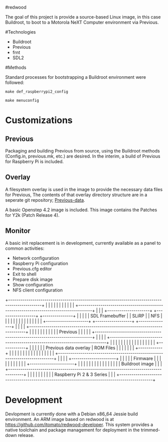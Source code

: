 #redwood

The goal of this project is provide a source-based Linux image, in this case Buildroot, to boot to a Motorola NeXT Computer environment via Previous.

#Technologies

- Buildroot
- Previous
- frnt
- SDL2 

#Methods

Standard processes for bootstrapping a Buildroot environment were followed:

    make def_raspberrypi2_config

    make menuconfig

# Customizations

## Previous

Packaging and building Previous from source, using the Buildroot methods (Config.in, previous.mk, etc.) are desired. In the interim, a build of Previous for Raspberry Pi is included.

## Overlay

A filesystem overlay is used in the image to provide the necessary data files for Previous, The contents of that overlay directory structure are in a seperate git repository; [Previous-data](https://github.com/itomato/Previous-data).

A basic Openstep 4.2 image is included. This image contains the Patches for Y2k (Patch Release 4).

## Monitor

A basic init replacement is in development, currently available as a panel to common activities:

- Network configuration
- Raspberry Pi configuration
- Previous.cfg editor
- Exit to shell
- Prepare disk image
- Show configuration
- NFS client configuration


+----------------------------------------------------------------------------------------------+
|                                                                                              |
|                                                                                              |
|                                                                                              |
|                                                                                              |
|                                                                                              |
|   +-------------------------------------------------------------------------------------+    |
|   |    +---------------------+ +------------------+ +---------------+                   |    |
|   |    |   SDL Framebuffer   | |       SLiRP      | |      NFS      |                   |    |
|   |    |                     | |                  | |               |                   |    |
|   |    +---------------------+ +------------------+ +---------------+                   |    |
|   |    +----------------------------------------------------------------------------+   |    |
|   |    |                                                                            |   |    |
|   |    |                                  Previous                                  |   |    |
|   |    +----------------------------------------------------------------------------+   |    |
|   |    +----------------------------------------------------------------------------+   |    |
|   |    |                                                                            |   |    |
|   |    |                                                                            |   |    |
|   |    |                                                         +------------+     |   |    |
|   |    |                           Previous data overlay         |  ROM Files |     |   |    |
|   |    |                                                         +------------+     |   |    |
|   |    |                                                                            |   |    |
|   |    |                                                                            |   |    |
|   |    +----------------------------------------------------------------------------+   |    |
|   |    +----------------------+                                                         |    |
|   |    |       Firmware       |                                                         |    |
|   |    |                      |                                                         |    |
|   |    +----------------------+                                                         |    |
|   |                                                                                     |    |
|   |                                                                                     |    |
|   |                                                                                     |    |
|   |                                   Buildroot image                                   |    |
|   +-------------------------------------------------------------------------------------+    |
|                                                                                              |
|                                                                                              |
|                                                                                              |
|                                                                                              |
|                                  Raspberry Pi 2 & 3 Series                                   |
|                                                                                              |
+----------------------------------------------------------------------------------------------+

# Development

Devlopment is currently done with a Debian x86_64 Jessie build environment. An ARM image based on redwood is at https://github.com/itomato/redwood-developer. This system provides a native toolchain and package management for deployment in the trimmed-down release.

